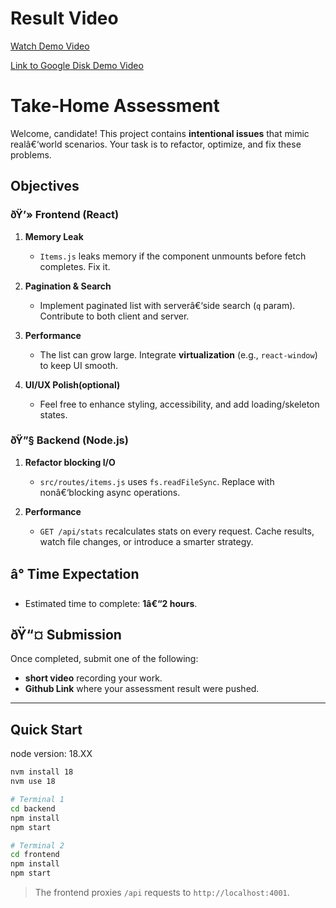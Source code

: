 # Result Video

[Watch Demo Video](./demo.mov)

[Link to Google Disk Demo Video](https://drive.google.com/file/d/1OU4Fhh4XWdnsug6zUWeFsMGgPYFlD3r1/view?usp=drive_link)

# Take‑Home Assessment

Welcome, candidate! This project contains **intentional issues** that mimic realâ€‘world scenarios.
Your task is to refactor, optimize, and fix these problems.

## Objectives

### ðŸ’» Frontend (React)

1. **Memory Leak**

   - `Items.js` leaks memory if the component unmounts before fetch completes. Fix it.

2. **Pagination & Search**

   - Implement paginated list with serverâ€‘side search (`q` param). Contribute to both client and server.

3. **Performance**

   - The list can grow large. Integrate **virtualization** (e.g., `react-window`) to keep UI smooth.

4. **UI/UX Polish(optional)**
   - Feel free to enhance styling, accessibility, and add loading/skeleton states.

### ðŸ”§ Backend (Node.js)

1. **Refactor blocking I/O**

   - `src/routes/items.js` uses `fs.readFileSync`. Replace with nonâ€‘blocking async operations.

2. **Performance**
   - `GET /api/stats` recalculates stats on every request. Cache results, watch file changes, or introduce a smarter strategy.

## â° Time Expectation

- Estimated time to complete: **1â€“2 hours**.

## ðŸ“¤ Submission

Once completed, submit one of the following:

- **short video** recording your work.
- **Github Link** where your assessment result were pushed.

---

## Quick Start

node version: 18.XX

```bash
nvm install 18
nvm use 18

# Terminal 1
cd backend
npm install
npm start

# Terminal 2
cd frontend
npm install
npm start
```

> The frontend proxies `/api` requests to `http://localhost:4001`.

